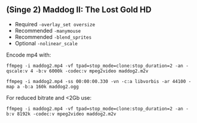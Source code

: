 ## (Singe 2) Maddog II: The Lost Gold HD

* Required `-overlay_set oversize`
* Recommended `-manymouse`
* Recommended `-blend_sprites`
* Optional `-nolinear_scale`

Encode mp4 with:

    ffmpeg -i maddog2.mp4 -vf tpad=stop_mode=clone:stop_duration=2 -an -qscale:v 4 -b:v 6000k -codec:v mpeg2video maddog2.m2v

    ffmpeg -i maddog2.mp4 -ss 00:00:00.330 -vn -c:a libvorbis -ar 44100 -map a -b:a 160k maddog2.ogg


For reduced bitrate and <2Gb use:

    ffmpeg -i maddog2.mp4 -vf tpad=stop_mode=clone:stop_duration=2 -an -b:v 8192k -codec:v mpeg2video maddog2.m2v
